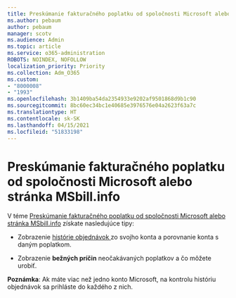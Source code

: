 ```yaml
---
title: Preskúmanie fakturačného poplatku od spoločnosti Microsoft alebo stránka MSbill.info
ms.author: pebaum
author: pebaum
manager: scotv
ms.audience: Admin
ms.topic: article
ms.service: o365-administration
ROBOTS: NOINDEX, NOFOLLOW
localization_priority: Priority
ms.collection: Adm_O365
ms.custom:
- "8000008"
- "1993"
ms.openlocfilehash: 3b1409ba54da2354933e9202af9501868d9b1c90
ms.sourcegitcommit: 8bc60ec34bc1e40685e3976576e04a2623f63a7c
ms.translationtype: HT
ms.contentlocale: sk-SK
ms.lasthandoff: 04/15/2021
ms.locfileid: "51833198"
---
```

# <a name="investigate-a-billing-charge-from-microsoft-or-msbill-dot-info"></a>Preskúmanie fakturačného poplatku od spoločnosti Microsoft alebo stránka MSbill.info

V téme [Preskúmanie fakturačného poplatku od spoločnosti Microsoft alebo stránka MSbill.info](https://support.microsoft.com/help/10623/microsoft-account-investigate-billing-charge) získate nasledujúce tipy: 

- Zobrazenie [histórie objednávok ](https://account.microsoft.com/billing/orders/) zo svojho konta a porovnanie konta s daným poplatkom.

- Zobrazenie **bežných príčin** neočakávaných poplatkov a čo môžete urobiť.

**Poznámka**: Ak máte viac než jedno konto Microsoft, na kontrolu históriu objednávok sa prihláste do každého z nich.
